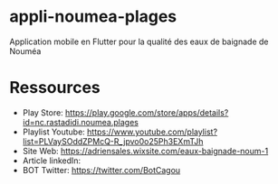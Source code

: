 # appli-noumea-plages

Application mobile en Flutter pour la qualité des eaux de baignade de Nouméa

# Ressources

- Play Store: https://play.google.com/store/apps/details?id=nc.rastadidi.noumea.plages
- Playlist Youtube: https://www.youtube.com/playlist?list=PLVaySOddZPMcQ-R_jpvo0o25Ph3EXmTJh
- Site Web: https://adriensales.wixsite.com/eaux-baignade-noum-1
- Article linkedIn:
- BOT Twitter: https://twitter.com/BotCagou

